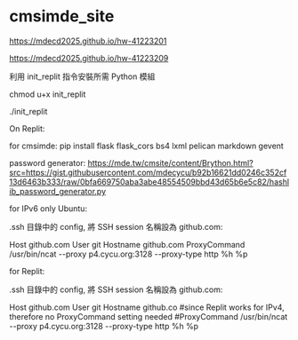 # cmsimde_site

https://mdecd2025.github.io/hw-41223201

https://mdecd2025.github.io/hw-41223209

利用 init_replit 指令安裝所需 Python 模組

chmod u+x init_replit

./init_replit

On Replit:

for cmsimde: pip install flask flask_cors bs4 lxml pelican markdown gevent

password generator: https://mde.tw/cmsite/content/Brython.html?src=https://gist.githubusercontent.com/mdecycu/b92b16621dd0246c352cf13d6463b333/raw/0bfa669750aba3abe48554509bbd43d65b6e5c82/hashlib_password_generator.py 

for IPv6 only Ubuntu:

.ssh 目錄中的 config, 將 SSH session 名稱設為 github.com:

Host github.com
User git
Hostname github.com
ProxyCommand /usr/bin/ncat --proxy p4.cycu.org:3128 --proxy-type http %h %p

for Replit:

.ssh 目錄中的 config, 將 SSH session 名稱設為 github.com:

Host github.com
User git
Hostname github.co
#since Replit works for IPv4, therefore no ProxyCommand setting needed
#ProxyCommand /usr/bin/ncat --proxy p4.cycu.org:3128 --proxy-type http %h %p
